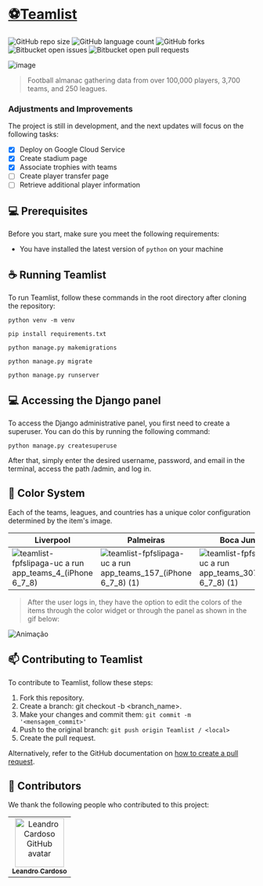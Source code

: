# [⚽Teamlist](https://teamlist-fpfslipaga-uc.a.run.app/)

![GitHub repo size](https://img.shields.io/github/repo-size/sandrofilho2000/teamlist?style=for-the-badge)
![GitHub language count](https://img.shields.io/github/languages/count/sandrofilho2000/teamlist?style=for-the-badge)
![GitHub forks](https://img.shields.io/github/forks/sandrofilho2000/teamlist?style=for-the-badge)
![Bitbucket open issues](https://img.shields.io/bitbucket/issues/sandrofilho2000/teamlist?style=for-the-badge)
![Bitbucket open pull requests](https://img.shields.io/bitbucket/pr-raw/sandrofilho2000/teamlist?style=for-the-badge)

![image](https://github.com/sandrofilho2000/teamlist/assets/75636911/3e08d8b4-68c3-4f47-b5a5-75c18de0bd1d)

> Football almanac gathering data from over 100,000 players, 3,700 teams, and 250 leagues.

### Adjustments and Improvements

The project is still in development, and the next updates will focus on the following tasks:

- [x] Deploy on Google Cloud Service
- [x] Create stadium page
- [x] Associate trophies with teams
- [ ] Create player transfer page
- [ ] Retrieve additional player information

## 💻 Prerequisites

Before you start, make sure you meet the following requirements:

- You have installed the latest version of `python` on your machine

## ☕ Running Teamlist

To run Teamlist, follow these commands in the root directory after cloning the repository:

```
python venv -m venv
```

```
pip install requirements.txt
```

```
python manage.py makemigrations
```

```
python manage.py migrate
```

```
python manage.py runserver
```

## 💻 Accessing the Django panel

To access the Django administrative panel, you first need to create a superuser. You can do this by running the following command:

```
python manage.py createsuperuse
```

After that, simply enter the desired username, password, and email in the terminal, access the path /admin, and log in.

## 🎨 Color System

Each of the teams, leagues, and countries has a unique color configuration determined by the item's image.

| Liverpool | Palmeiras | Boca Juniors |
|-----------|-----------|--------------|
| ![teamlist-fpfslipaga-uc a run app_teams_4_(iPhone 6_7_8)](https://github.com/sandrofilho2000/teamlist/assets/75636911/7465b0ff-0830-4cfd-9114-8edbf63c6d3d) | ![teamlist-fpfslipaga-uc a run app_teams_157_(iPhone 6_7_8) (1)](https://github.com/sandrofilho2000/teamlist/assets/75636911/b34f28bd-0258-4232-bdb7-f9ef8aac00db) | ![teamlist-fpfslipaga-uc a run app_teams_307_(iPhone 6_7_8) (1)](https://github.com/sandrofilho2000/teamlist/assets/75636911/71e465f3-1555-4830-a508-3344e556195d) |


> After the user logs in, they have the option to edit the colors of the items through the color widget or through the panel as shown in the gif below:

![Animação](https://github.com/sandrofilho2000/teamlist/assets/75636911/ad41730d-f522-44fb-a7f3-f9be52805626)


## 📫 Contributing to Teamlist

To contribute to Teamlist, follow these steps:

1. Fork this repository.
2. Create a branch: git checkout -b <branch_name>.
3. Make your changes and commit them: `git commit -m '<mensagem_commit>'`
4. Push to the original branch: `git push origin Teamlist / <local>`
5. Create the pull request.

Alternatively, refer to the GitHub documentation on [how to create a pull request](https://help.github.com/en/github/collaborating-with-issues-and-pull-requests/creating-a-pull-request).

## 🤝 Contributors

We thank the following people who contributed to this project:

<table>
  <tr>
    <td align="center">
      <a href="https://github.com/Leolupe/" title="Leandro Cardoso">
        <img src="https://avatars.githubusercontent.com/u/20233983?v=4" width="100px;" alt="Leandro Cardoso GitHub avatar"/><br>
        <sub>
          <b>Leandro Cardoso</b>
        </sub>
      </a>
    </td>
  </tr>
</table>

